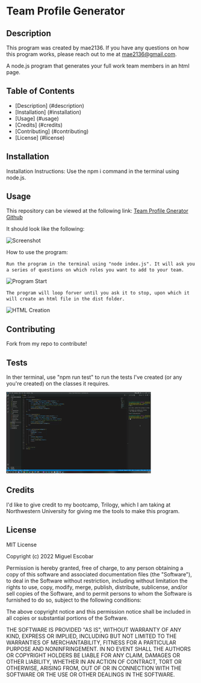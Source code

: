 # Team Profile Generator
## Description
  
This program was created by mae2136. If you have any questions on how this program works, please reach out to me at mae2136@gmail.com.

A node.js program that generates your full work team members in an html page.
  
## Table of Contents
  
- [Description] (#description)
- [Installation] (#installation)
- [Usage] (#usage)
- [Credits] (#credits)
- [Contributing] (#contributing)
- [License] (#license)
  
## Installation
  
Installation Instructions: Use the npm i command in the terminal using node.js.
  
## Usage
This repository can be viewed at the following link: [Team Profile Gnerator Github](https://github.com/mae2136/Team-Profile-Generator)
  
It should look like the following:
  
![Screenshot](./lib/Images/)
  
How to use the program:
```
Run the program in the terminal using "node index.js". It will ask you a series of questions on which roles you want to add to your team.
```
![Program Start](./lib/Images/)

```
The program will loop forver until you ask it to stop, upon which it will create an html file in the dist folder.
```
![HTML Creation](./lib/Images/)

## Contributing
  
Fork from my repo to contribute!
  
## Tests
  
In ther terminal, use "npm run test" to run the tests I've created (or any you're created) on the classes it requires.
  
![Test Gif](./lib/Images/test_gif.gif)

## Credits
  
I'd like to give credit to my bootcamp, Trilogy, which I am taking at Northwestern University for giving me the tools to make this program.

## License
  
MIT License

Copyright (c) 2022 Miguel Escobar

Permission is hereby granted, free of charge, to any person obtaining a copy
of this software and associated documentation files (the "Software"), to deal
in the Software without restriction, including without limitation the rights
to use, copy, modify, merge, publish, distribute, sublicense, and/or sell
copies of the Software, and to permit persons to whom the Software is
furnished to do so, subject to the following conditions:

The above copyright notice and this permission notice shall be included in all
copies or substantial portions of the Software.

THE SOFTWARE IS PROVIDED "AS IS", WITHOUT WARRANTY OF ANY KIND, EXPRESS OR
IMPLIED, INCLUDING BUT NOT LIMITED TO THE WARRANTIES OF MERCHANTABILITY,
FITNESS FOR A PARTICULAR PURPOSE AND NONINFRINGEMENT. IN NO EVENT SHALL THE
AUTHORS OR COPYRIGHT HOLDERS BE LIABLE FOR ANY CLAIM, DAMAGES OR OTHER
LIABILITY, WHETHER IN AN ACTION OF CONTRACT, TORT OR OTHERWISE, ARISING FROM,
OUT OF OR IN CONNECTION WITH THE SOFTWARE OR THE USE OR OTHER DEALINGS IN THE
SOFTWARE.
